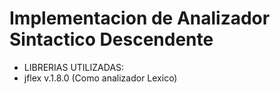 # Implementacion de Analizador Sintactico Descendente
- LIBRERIAS UTILIZADAS:
-   jflex v.1.8.0 (Como analizador Lexico)

